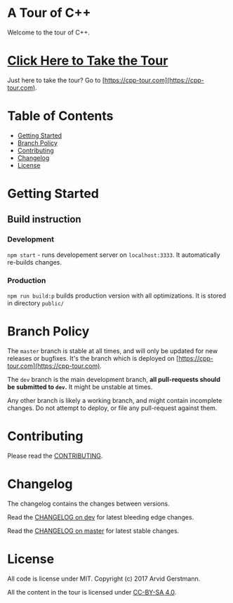 # A Tour of C++

Welcome to the tour of C++.


# [Click Here to Take the Tour](https://cpp-tour.com)

Just here to take the tour? Go to [https://cpp-tour.com](https://cpp-tour.com).


# Table of Contents

- [Getting Started](#getting-started)
- [Branch Policy](#branch-policy)
- [Contributing](#contributing)
- [Changelog](#changelog)
- [License](#license)


# Getting Started

## Build instruction

### Development

`npm start` - runs developement server on `localhost:3333`.
It automatically re-builds changes.

### Production

`npm run build:p` builds production version with all optimizations.
It is stored in directory `public/`

# Branch Policy

The `master` branch is stable at all times, and will only be updated for new
releases or bugfixes. It's the branch which is deployed on [https://cpp-tour.com](https://cpp-tour.com).

The `dev` branch is the main development branch, **all pull-requests should be
submitted to `dev`.** It might be unstable at times.

Any other branch is likely a working branch, and might contain incomplete changes.
Do not attempt to deploy, or file any pull-request against them.


# Contributing

Please read the [CONTRIBUTING].


# Changelog

The changelog contains the changes between versions.

Read the [CHANGELOG on dev] for latest bleeding edge changes.

Read the [CHANGELOG on master] for latest stable changes.


# License

All code is license under MIT. Copyright (c) 2017 Arvid Gerstmann.

All the content in the tour is licensed under [CC-BY-SA 4.0](http://creativecommons.org/licenses/by-sa/4.0/).

[CONTRIBUTING]:         https://github.com/Leandros/cpp-tour/blob/dev/CONTRIBUTING.md#
[CHANGELOG on master]:  https://github.com/Leandros/cpp-tour/blob/master/CHANGELOG.md#
[CHANGELOG on dev]:     https://github.com/Leandros/cpp-tour/blob/dev/CHANGELOG.md#

